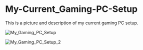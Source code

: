 # My-Current_Gaming-PC-Setup

This is a picture and description of my current gaming PC setup.

![My_Gaming_PC_Setup](https://github.com/user-attachments/assets/d123fee7-fc06-4510-b0ca-6765d009f048)

![My_Gaming_PC_Setup_2](https://github.com/user-attachments/assets/d32d4e88-8d17-448d-b5c9-fe4dcefddfe9)
